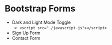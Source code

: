 # Bootstrap Forms

- Dark and Light Mode Toggle
    - `<script src="./javascript.js"></script>`
- Sign Up Form
- Contact Form